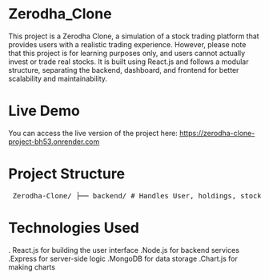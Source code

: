 # Zerodha_Clone

This project is a Zerodha Clone, a simulation of a stock trading platform that provides users with a realistic trading experience. However, please note that this project is for learning purposes only, and users cannot actually invest or trade real stocks. It is built using React.js and follows a modular structure, separating the backend, dashboard, and frontend for better scalability and maintainability.

# Live Demo
You can access the live version of the project here: https://zerodha-clone-project-bh53.onrender.com

# Project Structure

<pre> Zerodha-Clone/ ├── backend/ # Handles User, holdings, stocks data ├── dashboard/ # User specific dashboard interface └── frontend/ # Client-side user interface </pre>


  # Technologies Used

. React.js for building the user interface
.Node.js for backend services
.Express for server-side logic
.MongoDB for data storage
.Chart.js for making charts







